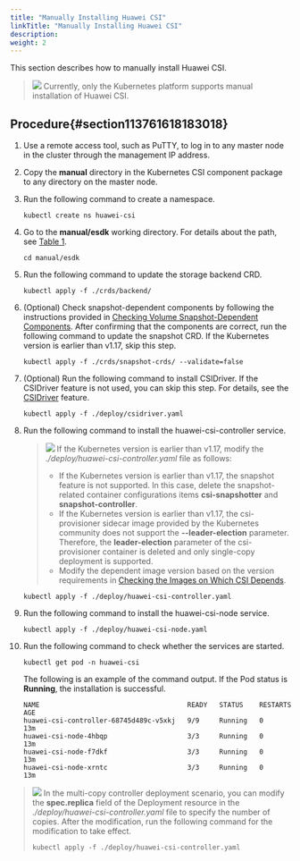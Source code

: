 ```yaml
---
title: "Manually Installing Huawei CSI"
linkTitle: "Manually Installing Huawei CSI"
description: 
weight: 2
---
```


This section describes how to manually install Huawei CSI.

>![](/css-docs/public_sys-resources/en/icon-note.gif)
>Currently, only the Kubernetes platform supports manual installation of Huawei CSI.

## Procedure{#section113761618183018}

1.  Use a remote access tool, such as PuTTY, to log in to any master node in the cluster through the management IP address.
2.  Copy the  **manual**  directory in the Kubernetes CSI component package to any directory on the master node.
3.  Run the following command to create a namespace.

    ```
    kubectl create ns huawei-csi
    ```

4.  Go to the  **manual/esdk**  working directory. For details about the path, see  [Table 1](/docs/installation-and-deployment/installation-preparations/downloading-the-huawei-csi-software-package#en-us_topic_0150885197_table17200162435412).

    ```
    cd manual/esdk
    ```

5.  Run the following command to update the storage backend CRD.

    ```
    kubectl apply -f ./crds/backend/
    ```

6.  \(Optional\) Check snapshot-dependent components by following the instructions provided in  [Checking Volume Snapshot-Dependent Components](/docs/installation-and-deployment/installation-preparations/checking-volume-snapshot-dependent-components). After confirming that the components are correct, run the following command to update the snapshot CRD. If the Kubernetes version is earlier than v1.17, skip this step.

    ```
    kubectl apply -f ./crds/snapshot-crds/ --validate=false
    ```

7.  \(Optional\) Run the following command to install CSIDriver. If the CSIDriver feature is not used, you can skip this step. For details, see the  [CSIDriver](https://kubernetes-csi.github.io/docs/csi-driver-object.html)  feature.

    ```
    kubectl apply -f ./deploy/csidriver.yaml 
    ```

8.  Run the following command to install the huawei-csi-controller service.

    >![](/css-docs/public_sys-resources/en/icon-note.gif)
    >If the Kubernetes version is earlier than v1.17, modify the  _./deploy/huawei-csi-controller.yaml_  file as follows:
    >-   If the Kubernetes version is earlier than v1.17, the snapshot feature is not supported. In this case, delete the snapshot-related container configurations items  **csi-snapshotter**  and  **snapshot-controller**.
    >-   If the Kubernetes version is earlier than v1.17, the csi-provisioner sidecar image provided by the Kubernetes community does not support the  **--leader-election**  parameter. Therefore, the  **leader-election**  parameter of the csi-provisioner container is deleted and only single-copy deployment is supported.
    >-   Modify the dependent image version based on the version requirements in  [Checking the Images on Which CSI Depends](/docs/installation-and-deployment/installation-preparations/checking-the-images-on-which-csi-depends).

    ```
    kubectl apply -f ./deploy/huawei-csi-controller.yaml
    ```

9.  Run the following command to install the huawei-csi-node service.

    ```
    kubectl apply -f ./deploy/huawei-csi-node.yaml 
    ```

10. Run the following command to check whether the services are started.

    ```
    kubectl get pod -n huawei-csi
    ```

    The following is an example of the command output. If the Pod status is  **Running**, the installation is successful.

    ```
    NAME                                     READY   STATUS    RESTARTS   AGE
    huawei-csi-controller-68745d489c-v5xkj   9/9     Running   0          13m
    huawei-csi-node-4hbqp                    3/3     Running   0          13m
    huawei-csi-node-f7dkf                    3/3     Running   0          13m
    huawei-csi-node-xrntc                    3/3     Running   0          13m
    ```

>![](/css-docs/public_sys-resources/en/icon-note.gif)
>In the multi-copy controller deployment scenario, you can modify the  **spec.replica**  field of the Deployment resource in the  _./deploy/huawei-csi-controller.yaml_  file to specify the number of copies. After the modification, run the following command for the modification to take effect.
>```
>kubectl apply -f ./deploy/huawei-csi-controller.yaml
>```


